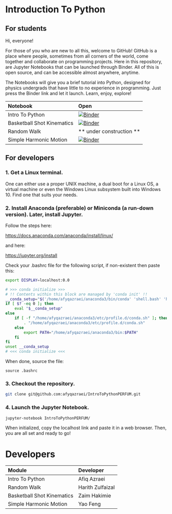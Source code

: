 # Introduction To Python

## For students

Hi, everyone!

For those of you who are new to all this, welcome to GitHub! GitHub is a place where people, sometimes from all corners of the world, come together and collaborate on programming projects. Here in this repository, are Jupyter Notebooks that can be launched through Binder. All of this is open source, and can be accessible almost anywhere, anytime. 

The Notebooks will give you a brief tutorial into Python, designed for physics undergrads that have little to no experience in programming. Just press the Binder link and let it launch. Learn, enjoy, explore!

|Notebook|Open|
|:--|:--|
|Intro To Python|[![Binder](https://mybinder.org/badge_logo.svg)](https://mybinder.org/v2/gh/afyqazraei/IntroToPythonPERFUM/master?filepath=Intro_To_Python.ipynb)|
|Basketball Shot Kinematics|[![Binder](https://mybinder.org/badge_logo.svg)](https://mybinder.org/v2/gh/afyqazraei/IntroToPythonPERFUM/blob/master/BasketballKinematics.ipynb/master)|
|Random Walk|** under construction **|
|Simple Harmonic Motion|[![Binder](https://mybinder.org/badge_logo.svg)](https://mybinder.org/v2/gh/afyqazraei/IntroToPythonPERFUM/blob/master/SHM.ipynb/master)|

## For developers

### 1. Get a Linux terminal.

One can either use a proper UNIX machine, a dual boot for a Linux OS, a virtual machine or even the Windows Linux subsystem built into Windows 10. Find one that suits your needs.

### 2. Install Anaconda (preferable) or Miniconda (a run-down version). Later, install Jupyter.

Follow the steps here:

https://docs.anaconda.com/anaconda/install/linux/

and here:

https://jupyter.org/install

Check your .bashrc file for the following script, if non-existent then paste this:

```bash
export DISPLAY=localhost:0.0

# >>> conda initialize >>>
# !! Contents within this block are managed by 'conda init' !!
__conda_setup="$('/home/afyqazraei/anaconda3/bin/conda' 'shell.bash' 'hook' 2> /dev/null)"
if [ $? -eq 0 ]; then
    eval "$__conda_setup"
else
    if [ -f "/home/afyqazraei/anaconda3/etc/profile.d/conda.sh" ]; then
        . "/home/afyqazraei/anaconda3/etc/profile.d/conda.sh"
    else
        export PATH="/home/afyqazraei/anaconda3/bin:$PATH"
    fi
fi
unset __conda_setup
# <<< conda initialize <<<

```

When done, source the file:

```
source .bashrc
```

### 3. Checkout the repository.

```bash
git clone git@github.com:afyqazraei/IntroToPythonPERFUM.git 
```

### 4. Launch the Jupyter Notebook.

```bash
jupyter-notebook IntroToPythonPERFUM/
```

When initialized, copy the localhost link and paste it in a web browser. Then, you are all set and ready to go!

# Developers

|Module|Developer|
|:--|:--|
|Intro To Python| Afiq Azraei |
| Random Walk | Harith Zulfaizal |
| Basketball Shot Kinematics | Zaim Hakimie |
| Simple Harmonic Motion | Yao Feng |
